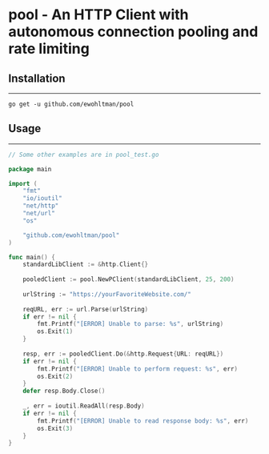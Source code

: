# pool - An HTTP Client with autonomous connection pooling and rate limiting

## Installation

- - -

`go get -u github.com/ewohltman/pool`

## Usage

- - -

```go
// Some other examples are in pool_test.go

package main

import (
	"fmt"
	"io/ioutil"
	"net/http"
	"net/url"
	"os"

	"github.com/ewohltman/pool"
)

func main() {
    standardLibClient := &http.Client{}
    
    pooledClient := pool.NewPClient(standardLibClient, 25, 200)
    
    urlString := "https://yourFavoriteWebsite.com/"
    
    reqURL, err := url.Parse(urlString)
    if err != nil {
        fmt.Printf("[ERROR] Unable to parse: %s", urlString)
        os.Exit(1)
    }
    
    resp, err := pooledClient.Do(&http.Request{URL: reqURL})
    if err != nil {
        fmt.Printf("[ERROR] Unable to perform request: %s", err)
        os.Exit(2)
    }
    defer resp.Body.Close()
    
    _, err = ioutil.ReadAll(resp.Body)
    if err != nil {
        fmt.Printf("[ERROR] Unable to read response body: %s", err)
        os.Exit(3)
    }
}

```
